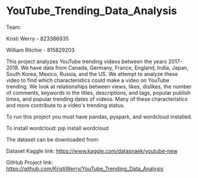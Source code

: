 # YouTube_Trending_Data_Analysis
Team:

Kristi Werry - 823386935

William Ritchie - 815829203

This project analyzes YouTube trending videos between the years 2017-2018. We have data from Canada, Germany, France, England, India, Japan, South Korea, Mexico, Russia, and the US. We attempt to analyze these video to find which characteristics could make a video on YouTube trending. We look at relationships between views, likes, dislikes, the number of comments, keywords in the titles, descriptions, and tags, popular publish times, and popular trending dates of videos. Many of these characteristics and more contribute to a video's trending status. 

To run this project you must have pandas, pyspark, and wordcloud installed. 

To install wordcloud: pip install wordcloud

The dataset can be downloaded from:

Dataset Kaggle link: https://www.kaggle.com/datasnaek/youtube-new

GitHub Project link: https://github.com/KristiWerry/YouTube_Trending_Data_Analysis
